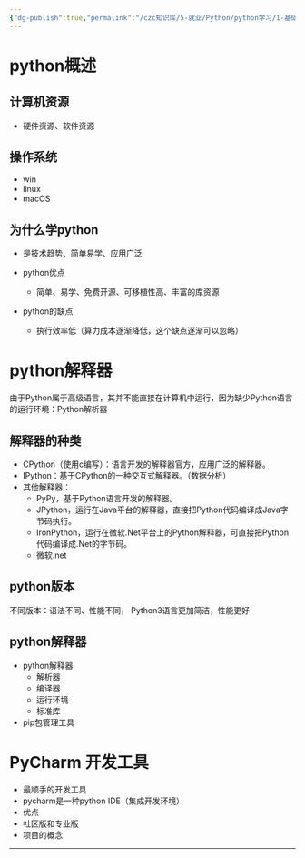 ```yaml
---
{"dg-publish":true,"permalink":"/czc知识库/5-就业/Python/python学习/1-基础的基础/001基本概念/","dgPassFrontmatter":true,"created":"2024-10-15T18:51:31.842+08:00","updated":"2024-12-08T12:39:45.248+08:00"}
---
```



# python概述

## 计算机资源
- 硬件资源、软件资源
## 操作系统
- win
- linux
- macOS
## 为什么学python
- 是技术趋势、简单易学、应用广泛

- python优点
	- 简单、易学、免费开源、可移植性高、丰富的库资源
- python的缺点
	- 执行效率低（算力成本逐渐降低，这个缺点逐渐可以忽略）





# python解释器

由于Python属于高级语言，其并不能直接在计算机中运行，因为缺少Python语言的运行环境：Python解析器

## 解释器的种类
- CPython（使用c编写）：语言开发的解释器官方，应用广泛的解释器。
- IPython：基于CPython的一种交互式解释器。（数据分析）
- 其他解释器：
	- PyPy，基于Python语言开发的解释器。
	- JPython，运行在Java平台的解释器，直接把Python代码编译成Java字节码执行。
	- IronPython，运行在微软.Net平台上的Python解释器，可直接把Python代码编译成.Net的字节码。
	- 微软.net

## python版本
不同版本：语法不同、性能不同，
Python3语言更加简洁，性能更好

## python解释器
- python解释器
	- 解析器
	- 编译器
	- 运行环境
	- 标准库
- pip包管理工具


# PyCharm 开发工具
- 最顺手的开发工具
- pycharm是一种python IDE（集成开发环境）
- 优点
- 社区版和专业版
- 项目的概念



---

